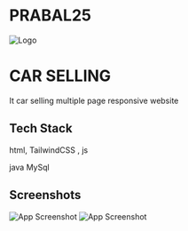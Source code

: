 # PRABAL25

![Logo](https://encrypted-tbn0.gstatic.com/images?q=tbn:ANd9GcQsxOtJRkUgw_q62i1dL8fbNoScf0GvxCrp-A&usqp=CAU)


# CAR SELLING

It car selling multiple page responsive website 

## Tech Stack

html, TailwindCSS , js

java MySql


## Screenshots

![App Screenshot](https://encrypted-tbn0.gstatic.com/images?q=tbn:ANd9GcQzyaPRPRdmhNfOPhvNy69ZIBZCjhAstLO0_uzR0OFjfARPuEhcEyqLJlRISIijLIG_1gc&usqp=CAU)
![App Screenshot](https://img.freepik.com/premium-photo/luxury-sports-car-half-side-view_90220-309.jpg?size=626&ext=jpg&ga=GA1.2.454075655.1668051625&semt=sph)
